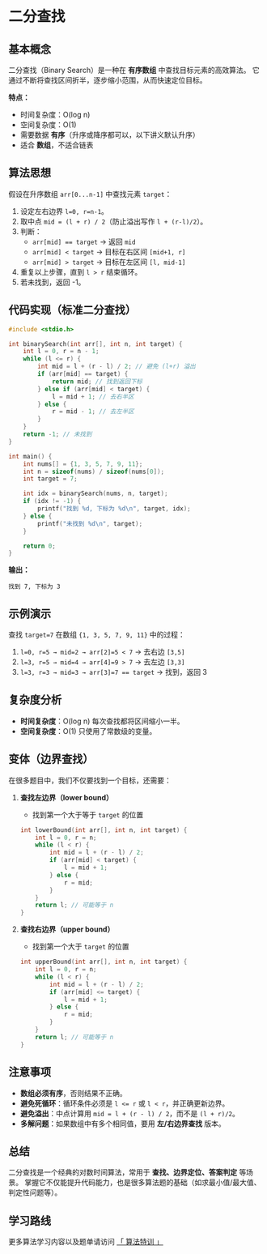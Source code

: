 # 二分查找

## 基本概念

二分查找（Binary Search）是一种在 **有序数组** 中查找目标元素的高效算法。
 它通过不断将查找区间折半，逐步缩小范围，从而快速定位目标。

**特点：**

- 时间复杂度：O(log n)
- 空间复杂度：O(1)
- 需要数据 **有序**（升序或降序都可以，以下讲义默认升序）
- 适合 **数组**，不适合链表

## 算法思想

假设在升序数组 `arr[0...n-1]` 中查找元素 `target`：

1. 设定左右边界 `l=0, r=n-1`。
2. 取中点 `mid = (l + r) / 2`（防止溢出写作 `l + (r-l)/2`）。
3. 判断：
   - `arr[mid] == target` → 返回 `mid`
   - `arr[mid] < target` → 目标在右区间 `[mid+1, r]`
   - `arr[mid] > target` → 目标在左区间 `[l, mid-1]`
4. 重复以上步骤，直到 `l > r` 结束循环。
5. 若未找到，返回 -1。

## 代码实现（标准二分查找）

```c
#include <stdio.h>

int binarySearch(int arr[], int n, int target) {
    int l = 0, r = n - 1;
    while (l <= r) {
        int mid = l + (r - l) / 2; // 避免 (l+r) 溢出
        if (arr[mid] == target) {
            return mid; // 找到返回下标
        } else if (arr[mid] < target) {
            l = mid + 1; // 去右半区
        } else {
            r = mid - 1; // 去左半区
        }
    }
    return -1; // 未找到
}

int main() {
    int nums[] = {1, 3, 5, 7, 9, 11};
    int n = sizeof(nums) / sizeof(nums[0]);
    int target = 7;

    int idx = binarySearch(nums, n, target);
    if (idx != -1) {
        printf("找到 %d, 下标为 %d\n", target, idx);
    } else {
        printf("未找到 %d\n", target);
    }

    return 0;
}
```

**输出：**

```
找到 7, 下标为 3
```

## 示例演示

查找 `target=7` 在数组 `{1, 3, 5, 7, 9, 11}` 中的过程：

1. `l=0, r=5 → mid=2 → arr[2]=5 < 7` → 去右边 `[3,5]`
2. `l=3, r=5 → mid=4 → arr[4]=9 > 7` → 去左边 `[3,3]`
3. `l=3, r=3 → mid=3 → arr[3]=7 == target` → 找到，返回 3

## 复杂度分析

- **时间复杂度**：O(log n)
   每次查找都将区间缩小一半。
- **空间复杂度**：O(1)
   只使用了常数级的变量。

## 变体（边界查找）

在很多题目中，我们不仅要找到一个目标，还需要：

1. **查找左边界（lower bound）**

   - 找到第一个大于等于 `target` 的位置

   ```c
   int lowerBound(int arr[], int n, int target) {
       int l = 0, r = n;
       while (l < r) {
           int mid = l + (r - l) / 2;
           if (arr[mid] < target) {
               l = mid + 1;
           } else {
               r = mid;
           }
       }
       return l; // 可能等于 n
   }
   ```

2. **查找右边界（upper bound）**

   - 找到第一个大于 `target` 的位置

   ```c
   int upperBound(int arr[], int n, int target) {
       int l = 0, r = n;
       while (l < r) {
           int mid = l + (r - l) / 2;
           if (arr[mid] <= target) {
               l = mid + 1;
           } else {
               r = mid;
           }
       }
       return l; // 可能等于 n
   }
   ```

## 注意事项

- **数组必须有序**，否则结果不正确。
- **避免死循环**：循环条件必须是 `l <= r` 或 `l < r`，并正确更新边界。
- **避免溢出**：中点计算用 `mid = l + (r - l) / 2`，而不是 `(l + r)/2`。
- **多解问题**：如果数组中有多个相同值，要用 **左/右边界查找** 版本。

## 总结

二分查找是一个经典的对数时间算法，常用于 **查找、边界定位、答案判定** 等场景。
 掌握它不仅能提升代码能力，也是很多算法题的基础（如求最小值/最大值、判定性问题等）。

## 学习路线

更多算法学习内容以及题单请访问 [ 「 算法特训 」](https://leetcode.cn/discuss/post/3751908/fen-xiang-suan-fa-jing-sai-te-xun-ru-men-59di/)